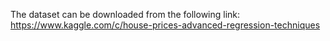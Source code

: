 The dataset can be downloaded from the following link:
https://www.kaggle.com/c/house-prices-advanced-regression-techniques